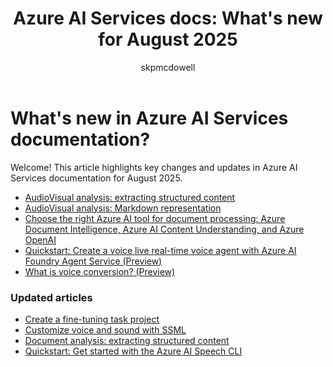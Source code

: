 ﻿---
title: "Azure AI Services docs: What's new for August 2025"
description: Discover key changes and updates in Azure AI Services documentation for August 2025.
ms.author: smcdowell
author: skpmcdowell
ms.topic: whats-new
ms.subject: ai-services
ms.custom: August-2025
ms.date: 08/04/2025
---

# What's new in Azure AI Services documentation?

Welcome! This article highlights key changes and updates in Azure AI Services documentation for August 2025.

- [AudioVisual analysis: extracting structured content](../ai-services/content-understanding/video/elements.md)
- [AudioVisual analysis: Markdown representation](../ai-services/content-understanding/video/markdown.md)
- [Choose the right Azure AI tool for document processing: Azure Document Intelligence, Azure AI Content Understanding, and Azure OpenAI](../ai-services/content-understanding/choosing-right-ai-tool.md)
- [Quickstart: Create a voice live real-time voice agent with Azure AI Foundry Agent Service (Preview)](../ai-services/speech-service/voice-live-agents-quickstart.md)
- [What is voice conversion? (Preview)](../ai-services/speech-service/voice-conversion.md)

### Updated articles

- [Create a fine-tuning task project](../ai-services/language-service/conversational-language-understanding/how-to/create-project.md)
- [Customize voice and sound with SSML](../ai-services/speech-service/speech-synthesis-markup-voice.md)
- [Document analysis: extracting structured content](../ai-services/content-understanding/document/elements.md)
- [Quickstart: Get started with the Azure AI Speech CLI](../ai-services/speech-service/spx-basics.md)